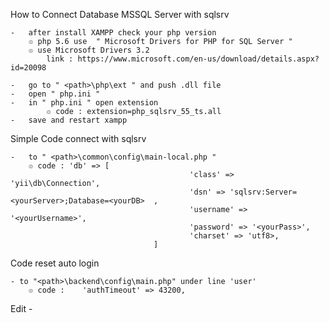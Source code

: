 How to Connect Database MSSQL Server with sqlsrv

	-	after install XAMPP check your php version
		๏ php 5.6 use  " Microsoft Drivers for PHP for SQL Server "
		๏ use Microsoft Drivers 3.2
			link : https://www.microsoft.com/en-us/download/details.aspx?id=20098
			
	-	go to " <path>\php\ext " and push .dll file
	-	open " php.ini " 
	-	in " php.ini " open extension 
			๏ code : extension=php_sqlsrv_55_ts.all
	-	save and restart xampp
	
Simple Code connect with sqlsrv

	-	to " <path>\common\config\main-local.php "
		๏ code : 'db' => [ 
											'class' => 'yii\db\Connection',
											'dsn' => 'sqlsrv:Server=<yourServer>;Database=<yourDB>	,
											'username' => '<yourUsername>',
											'password' => '<yourPass>',
											'charset' => 'utf8>,
									]
									
Code reset auto login
	
	- to "<path>\backend\config\main.php" under line 'user'
		๏ code :	'authTimeout' => 43200,

Edit -		